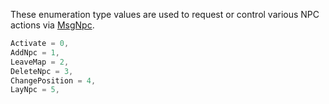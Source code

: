 These enumeration type values are used to request or control various NPC actions via [MsgNpc](Packets/MsgNpc).

```cs
Activate = 0,
AddNpc = 1,
LeaveMap = 2,
DeleteNpc = 3,
ChangePosition = 4,
LayNpc = 5,
```